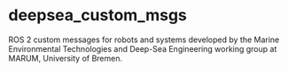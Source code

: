 # deepsea_custom_msgs 
ROS 2 custom messages for robots and systems developed by the Marine Environmental Technologies and Deep-Sea Engineering working group at MARUM, University of Bremen.

